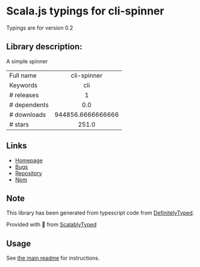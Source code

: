 
# Scala.js typings for cli-spinner

Typings are for version 0.2

## Library description:
A simple spinner

|                    |                 |
| ------------------ | :-------------: |
| Full name          | cli-spinner |
| Keywords           | cli |
| # releases         | 1 |
| # dependents       | 0.0 |
| # downloads        | 944856.6666666666 |
| # stars            | 251.0 |

## Links
- [Homepage](https://github.com/helloIAmPau/node-spinner#readme)
- [Bugs](https://github.com/helloIAmPau/node-spinner/issues)
- [Repository](https://github.com/helloIAmPau/node-spinner)
- [Npm](https://www.npmjs.com/package/cli-spinner)
    


## Note
This library has been generated from typescript code from [DefinitelyTyped](https://definitelytyped.org).

Provided with :purple_heart: from [ScalablyTyped](https://github.com/oyvindberg/ScalablyTyped)

## Usage
See [the main readme](../../readme.md) for instructions.



